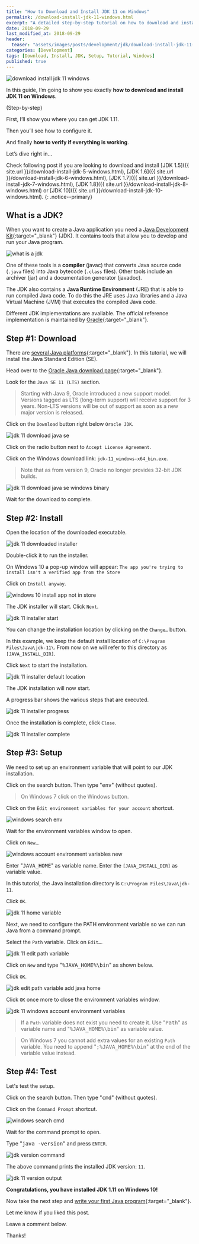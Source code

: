 ```yaml
---
title: "How to Download and Install JDK 11 on Windows"
permalink: /download-install-jdk-11-windows.html
excerpt: "A detailed step-by-step tutorial on how to download and install JDK 1.11 on Windows 10."
date: 2018-09-29
last_modified_at: 2018-09-29
header:
  teaser: "assets/images/posts/development/jdk/download-install-jdk-11-windows.png"
categories: [Development]
tags: [Download, Install, JDK, Setup, Tutorial, Windows]
published: true
---
```


<img src="{{ site.url }}/assets/images/posts/development/jdk/download-install-jdk-11-windows.png" alt="download install jdk 11 windows" class="align-right title-image">

In this guide, I’m going to show you exactly **how to download and install JDK 11 on Windows**.

(Step-by-step)

First, I’ll show you where you can get JDK 1.11.

Then you’ll see how to configure it.

And finally **how to verify if everything is working**.

Let’s dive right in…

Check following post if you are looking to download and install [JDK 1.5]({{ site.url }}/download-install-jdk-5-windows.html), [JDK 1.6]({{ site.url }}/download-install-jdk-6-windows.html), [JDK 1.7]({{ site.url }}/download-install-jdk-7-windows.html), [JDK 1.8]({{ site.url }}/download-install-jdk-8-windows.html) or [JDK 10]({{ site.url }}/download-install-jdk-10-windows.html).
{: .notice--primary}

## What is a JDK?

When you want to create a Java application you need a [Java Development Kit](https://en.wikipedia.org/wiki/Java_Development_Kit){:target="_blank"} (JDK). It contains tools that allow you to develop and run your Java program.

<img src="{{ site.url }}/assets/images/posts/development/jdk/what-is-a-jdk.png" alt="what is a jdk">

One of these tools is a **compiler** (javac) that converts Java source code (`.java` files) into Java bytecode (`.class` files). Other tools include an archiver (jar) and a documentation generator (javadoc).

The JDK also contains a **Java Runtime Environment** (JRE) that is able to run compiled Java code. To do this the JRE uses Java libraries and a Java Virtual Machine (JVM) that executes the compiled Java code.

Different JDK implementations are available. The official reference implementation is maintained by [Oracle](https://www.oracle.com/index.html){:target="_blank"}.

## Step #1: Download

There are [several Java platforms](https://docs.oracle.com/javaee/6/firstcup/doc/gkhoy.html){:target="_blank"}. In this tutorial, we will install the Java Standard Edition (SE).

Head over to the [Oracle Java download page](http://www.oracle.com/technetwork/java/javase/downloads/index.html){:target="_blank"}.

Look for the `Java SE 11 (LTS)` section.

> Starting with Java 9, Oracle introduced a new support model. Versions tagged as LTS (long-term support) will receive support for 3 years. Non-LTS versions will be out of support as soon as a new major version is released.

Click on the `Download` button right below `Oracle JDK`.

<img src="{{ site.url }}/assets/images/posts/development/jdk/jdk-11-download-java-se.png" alt="jdk 11 download java se">

Click on the radio button next to `Accept License Agreement`.

Click on the Windows download link: `jdk-11_windows-x64_bin.exe`.

> Note that as from version 9, Oracle no longer provides 32-bit JDK builds.

<img src="{{ site.url }}/assets/images/posts/development/jdk/jdk-11-download-java-se-windows-binary.png" alt="jdk 11 download java se windows binary">

Wait for the download to complete.

## Step #2: Install

Open the location of the downloaded executable.

<img src="{{ site.url }}/assets/images/posts/development/jdk/jdk-11-downloaded-installer.png" alt="jdk 11 downloaded installer">

Double-click it to run the installer.

On Windows 10 a pop-up window will appear: `The app you're trying to install isn't a verified app from the Store`

Click on `Install anyway`.

<img src="{{ site.url }}/assets/images/posts/windows-10-install-app-not-in-store.png" alt="windows 10 install app not in store">

The JDK installer will start. Click `Next`.

<img src="{{ site.url }}/assets/images/posts/development/jdk/jdk-11-installer-start.png" alt="jdk 11 installer start">

You can change the installation location by clicking on the `Change…` button.

In this example, we keep the default install location of `C:\Program Files\Java\jdk-11\`. From now on we will refer to this directory as `[JAVA_INSTALL_DIR]`.

Click `Next` to start the installation.

<img src="{{ site.url }}/assets/images/posts/development/jdk/jdk-11-installer-default-location.png" alt="jdk 11 installer default location">

The JDK installation will now start.

A progress bar shows the various steps that are executed.

<img src="{{ site.url }}/assets/images/posts/development/jdk/jdk-11-installer-progress.png" alt="jdk 11 installer progress">

Once the installation is complete, click `Close`.

<img src="{{ site.url }}/assets/images/posts/development/jdk/jdk-11-installer-complete.png" alt="jdk 11 installer complete">

## Step #3: Setup

We need to set up an environment variable that will point to our JDK installation.

Click on the search button. Then type "<kbd>env</kbd>" (without quotes).

> On Windows 7 click on the Windows button.

Click on the `Edit environment variables for your account` shortcut.

<img src="{{ site.url }}/assets/images/posts/development/windows-search-env.png" alt="windows search env">

Wait for the environment variables window to open.

Click on `New…`.

<img src="{{ site.url }}/assets/images/posts/development/windows-account-environment-variables-new.png" alt="windows account environment variables new">

Enter "<kbd>JAVA_HOME</kbd>" as variable name. Enter the `[JAVA_INSTALL_DIR]` as variable value.

In this tutorial, the Java installation directory is `C:\Program Files\Java\jdk-11`.

Click `OK`.

<img src="{{ site.url }}/assets/images/posts/development/jdk/jdk-11-home-variable.png" alt="jdk 11 home variable">

Next, we need to configure the PATH environment variable so we can run Java from a command prompt.

Select the `Path` variable. Click on `Edit…`.

<img src="{{ site.url }}/assets/images/posts/development/jdk/jdk-11-edit-path-variable.png" alt="jdk 11 edit path variable">

Click on `New` and type "<kbd>%JAVA_HOME%\bin</kbd>" as shown below.

Click `OK`.

<img src="{{ site.url }}/assets/images/posts/development/jdk/jdk-edit-path-variable-add-java-home.png" alt="jdk edit path variable add java home">

Click `OK` once more to close the environment variables window.

<img src="{{ site.url }}/assets/images/posts/development/jdk/jdk-11-windows-account-environment-variables.png" alt="jdk 11 windows account environment variables">

> If a `Path` variable does not exist you need to create it. Use "<kbd>Path</kbd>" as variable name and "<kbd>%JAVA_HOME%\bin</kbd>" as variable value.

> On Windows 7 you cannot add extra values for an existing `Path` variable. You need to append "<kbd>;%JAVA_HOME%\bin</kbd>" at the end of the variable value instead.

## Step #4: Test

Let's test the setup.

Click on the search button. Then type "<kbd>cmd</kbd>" (without quotes).

Click on the `Command Prompt` shortcut.

<img src="{{ site.url }}/assets/images/posts/development/windows-search-cmd.png" alt="windows search cmd">

Wait for the command prompt to open.

Type "<kbd>java -version</kbd>" and press `ENTER`.

<img src="{{ site.url }}/assets/images/posts/development/jdk/jdk-version-command.png" alt="jdk version command">

The above command prints the installed JDK version: `11`.

<img src="{{ site.url }}/assets/images/posts/development/jdk/jdk-11-version-output.png" alt="jdk 11 version output">

**Congratulations, you have installed JDK 1.11 on Windows 10!**

Now take the next step and [write your first Java program](https://introcs.cs.princeton.edu/java/11hello/){:target="_blank"}.

Let me know if you liked this post.

Leave a comment below.

Thanks!
